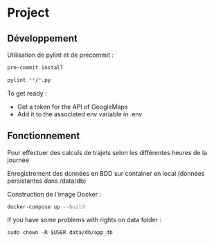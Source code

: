 # Project

## Développement

Utilisation de pylint et de precommit :


```sh
pre-commit install
```
```sh
pylint **/*.py
```

To get ready :
- Get a token for the API of GoogleMaps
- Add it to the associated env variable in .env

## Fonctionnement

Pour effectuer des calculs de trajets selon les différentes heures de la journée

Enregistrement des données en BDD sur container en local (données persistantes dans /data/db)

Construction de l'image Docker : 
```sh
docker-compose up --build
```

If you have some problems with rights on data folder :
```
sudo chown -R $USER data/db/app_db
```